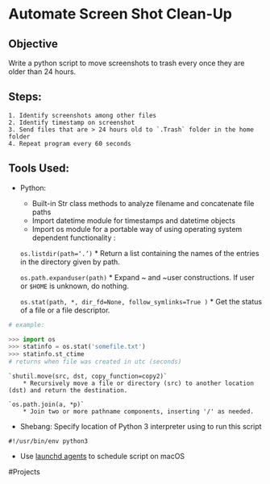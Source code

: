 # Automate Screen Shot Clean-Up
## Objective
Write a python script to move screenshots to trash every once they are older than 24 hours.

## Steps:
	1. Identify screenshots among other files 
	2. Identify timestamp on screenshot
	3. Send files that are > 24 hours old to `.Trash` folder in the home folder
	4. Repeat program every 60 seconds

## Tools Used:
* Python:
	* Built-in Str class methods to analyze filename and concatenate file paths
	* Import datetime module for timestamps and datetime objects
	* Import os module for a portable way of using operating system dependent functionality :
	
	`os.listdir(path=‘.’)`
		* Return a list containing the names of the entries in the directory given by path. 

	`os.path.expanduser(path)`
		* Expand ~ and ~user constructions.  If user or `$HOME` is unknown, do nothing.

	`os.stat(path, *, dir_fd=None, follow_symlinks=True )`
		* Get the status of a file or a file descriptor.

```python
# example:

>>> import os
>>> statinfo = os.stat('somefile.txt')
>>> statinfo.st_ctime
# returns when file was created in utc (seconds)
```

	`shutil.move(src, dst, copy_function=copy2)`
		* Recursively move a file or directory (src) to another location (dst) and return the destination.

	`os.path.join(a, *p)`
		* Join two or more pathname components, inserting '/' as needed.
		
* Shebang: Specify location of Python 3 interpreter using to run this script
```
#!/usr/bin/env python3
```

* Use [launchd agents](https://davidhamann.de/2018/03/13/setting-up-a-launchagent-macos-cron/) to schedule script on macOS


#Projects
